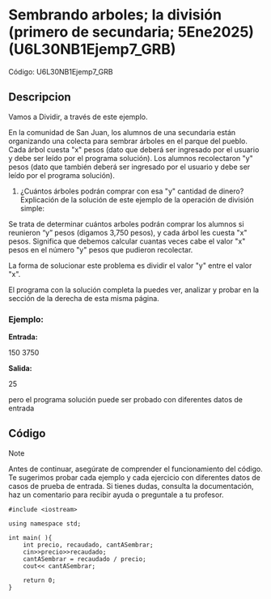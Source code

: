 # Sembrando arboles; la división (primero de secundaria; 5Ene2025) (U6L30NB1Ejemp7_GRB)

Código: U6L30NB1Ejemp7_GRB

## Descripcion

Vamos a Dividir, a través de este ejemplo.

En la comunidad de San Juan, los alumnos de una secundaria están organizando una colecta para sembrar árboles en el parque del pueblo. Cada árbol cuesta "x" pesos (dato que deberá ser ingresado por el usuario y debe ser leído por el programa solución). Los alumnos recolectaron "y" pesos (dato que también deberá ser ingresado por el usuario y debe ser leído por el programa solución).

1. ¿Cuántos árboles podrán comprar con esa "y" cantidad de dinero?
   Explicación de la solución de este ejemplo de la operación de división simple:

Se trata de determinar cuántos arboles podrán comprar los alumnos si reunieron “y” pesos (digamos 3,750 pesos), y cada árbol les cuesta "x" pesos. Significa que debemos calcular cuantas veces cabe el valor "x" pesos en el número "y" pesos que pudieron recolectar.

La forma de solucionar este problema es dividir el valor "y" entre el valor "x".

El programa con la solución completa la puedes ver, analizar y probar en la sección de la derecha de esta misma página.

### Ejemplo:

**Entrada:**

150 3750

**Salida:**

25

pero el programa solución puede ser probado con diferentes datos de entrada

## Código

> [!NOTE]  
> Antes de continuar, asegúrate de comprender el funcionamiento del código.
> Te sugerimos probar cada ejemplo y cada ejercicio con diferentes datos de casos de prueba de entrada.
> Si tienes dudas, consulta la documentación, haz un comentario para recibir ayuda o preguntale a tu profesor.

```
#include <iostream>

using namespace std;

int main( ){
    int precio, recaudado, cantASembrar;
    cin>>precio>>recaudado;
    cantASembrar = recaudado / precio;
    cout<< cantASembrar;

    return 0;
}
```

